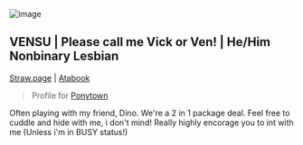 ![image](https://github.com/user-attachments/assets/1de37000-67e1-41d5-905f-5a4214260ca1)
## VENSU | Please call me Vick or Ven! | He/Him Nonbinary Lesbian
[Straw.page](https://ven-pt.straw.page/) | [Atabook](https://emitvensugarti.atabook.org/)
> Profile for [Ponytown](https://pony.town/)

Often playing with my friend, Dino. We're a 2 in 1 package deal. 
Feel free to cuddle and hide with me, i don't mind!
Really highly encorage you to int with me (Unless i'm in BUSY status!)

